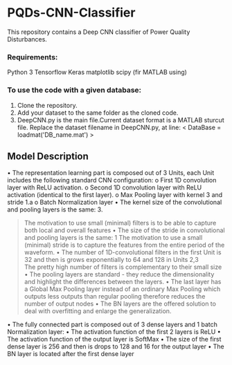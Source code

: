 # PQDs-CNN-Classifier
This repository contains a Deep CNN classifier of Power Quality Disturbances.

### Requirements:
Python 3
Tensorflow
Keras
matplotlib
scipy (fir MATLAB using)

### To use the code with a given database:
1) Clone the repository.
2) Add your dataset to the same folder as the cloned code. 
3) DeepCNN.py is the main file.Current dataset format is a MATLAB sturcut file. Replace the dataset filename in DeepCNN.py, at line: < DataBase = loadmat('DB_name.mat') >

## Model Description 

•	The representation learning part is composed out of 3 Units, each Unit includes the following standard CNN configuration:
    o	First 1D convolution layer with ReLU activation.
    o	Second 1D convolution layer with ReLU activation (identical to the first layer).
    o	Max Pooling layer with kernel 3 and stride 1.a
    o	Batch Normalization layer 
  •	The kernel size of the convolutional and pooling layers is the same: 3.
  > The motivation to use small (minimal) filters is to be able to capture both local and overall features 
  •	The size of the stride in convolutional and pooling layers is the same: 1
  > The motivation to use a small (minimal) stride is to capture the features from the entire period of the waveform. 
  •	The number of 1D-convolutional filters in the first Unit is 32 and then is grows exponentially to 64 and 128 in Units 2,3  
  > The pretty high number of filters is complementary to their small size
  •	The pooling layers are standard - they reduce the dimensionality and highlight the differences between the layers. 
  •	The last layer has a Global Max Pooling layer instead of an ordinary Max Pooling which outputs less outputs than regular pooling therefore reduces the number of output nodes 
  •	The BN layers are the offered solution to deal with overfitting and enlarge the generalization.

•	The fully connected part is composed out of 3 dense layers and 1 batch Normalization layer:
  •	The activation function of the first 2 layers is ReLU
  •	The activation function of the output layer is SoftMax
  •	The size of the first dense layer is 256 and then is drops to 128 and 16 for the output layer
  •	The BN layer is located after the first dense layer

